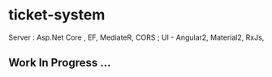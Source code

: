 # ticket-system
Server : Asp.Net Core , EF, MediateR, CORS ; UI - Angular2, Material2, RxJs,  

## Work In Progress ...
